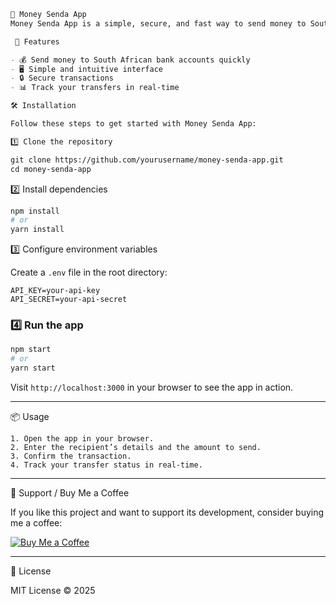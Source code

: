 ````markdown
💸 Money Senda App
Money Senda App is a simple, secure, and fast way to send money to South Africa. Whether you’re supporting family, paying friends, or handling business transactions, Money Senda makes it easy and hassle-free.  

 🚀 Features

- 💰 Send money to South African bank accounts quickly  
- 🖥️ Simple and intuitive interface  
- 🔒 Secure transactions  
- 📊 Track your transfers in real-time

🛠 Installation

Follow these steps to get started with Money Senda App:

1️⃣ Clone the repository

git clone https://github.com/yourusername/money-senda-app.git
cd money-senda-app
````

2️⃣ Install dependencies

```bash
npm install
# or
yarn install
```

3️⃣ Configure environment variables

Create a `.env` file in the root directory:

```env
API_KEY=your-api-key
API_SECRET=your-api-secret
```

### 4️⃣ Run the app

```bash
npm start
# or
yarn start
```

Visit `http://localhost:3000` in your browser to see the app in action.

---

📦 Usage

```text
1. Open the app in your browser.
2. Enter the recipient’s details and the amount to send.
3. Confirm the transaction.
4. Track your transfer status in real-time.
```

---

💖 Support / Buy Me a Coffee

If you like this project and want to support its development, consider buying me a coffee:

[![Buy Me a Coffee](https://www.buymeacoffee.com/assets/img/custom_images/orange_img.png)](https://www.buymeacoffee.com/yourusername)

---

📄 License

MIT License © 2025
